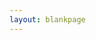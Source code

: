 ```yaml
---
layout: blankpage
---
```


<object data="{{ site.url }}{{ site.baseurl }}/pdfs/outlook.pdf" width="1000" height="1000" type="application/pdf"></object>
